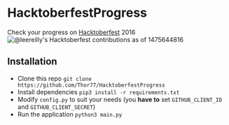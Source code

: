 HacktoberfestProgress
=====================
Check your progress on [Hacktoberfest](https://hacktoberfest.digitalocean.com/) 2016
![@leereilly's Hacktoberfest contributions as of 1475644816](https://cloud.githubusercontent.com/assets/121322/19101908/aebbdb62-8a80-11e6-8321-72fcc1dd5eb6.png)

## Installation
* Clone this repo `git clone https://github.com/Thor77/HacktoberfestProgress`
* Install dependencies `pip3 install -r requirements.txt`
* Modify `config.py` to suit your needs (you **have to** set `GITHUB_CLIENT_ID` and `GITHUB_CLIENT_SECRET`)
* Run the application `python3 main.py`
